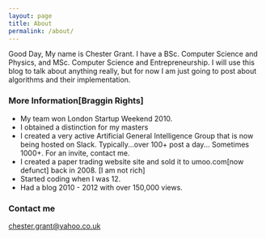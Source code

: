```yaml
---
layout: page
title: About
permalink: /about/
---
```


Good Day, My name is Chester Grant. I have a BSc. Computer Science and Physics, and MSc. Computer Science and Entrepreneurship.
I will use this blog to talk about anything really, but for now I am just going to post about algorithms and their implementation.


### More Information[Braggin Rights]

- My team won London Startup Weekend 2010.
- I obtained a distinction for my masters
- I created a very active Artificial General Intelligence Group that is now being hosted on Slack.
  Typically...over 100+ post a day... Sometimes 1000+. For an invite, contact me.
- I created a paper trading website site and sold it to umoo.com[now defunct] back in 2008. [I am not rich]
- Started coding when I was 12.
- Had a blog 2010 - 2012 with over 150,000 views.


### Contact me

[chester.grant@yahoo.co.uk](mailto:chester.grant@yahoo.co.uk)